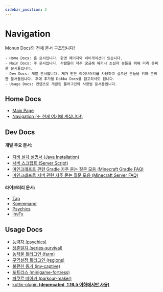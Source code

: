 ```yaml
---
sidebar_position: 2
---
```


# Navigation

Monun Docs의 전체 문서 구조입니다!

```
- Home Docs: 홈 문서입니다. 환영 페이지와 네비게이션이 있습니다.
- Main Docs: 주 문서입니다. 사람들이 자주 궁금해 하거나 초심자 분들을 위해 미리 준비한 문서들입니다.
- Dev Docs: 개발 문서입니다. 제가 만든 라이브러리를 사용하고 싶으신 분들을 위해 준비한 문서들입니다. 후에 추가될 Dokka Docs를 참고하셔도 됩니다.
- Usage Docs: 컨텐츠로 개발된 플러그인의 사용법 문서들입니다.
```

## Home Docs

- [Main Page](./Index)
- [Navigation (<- 현재 여기에 계십니다!)](./Navigation)

## Dev Docs

#### 개발 주요 문서:

- [자바 설치 설명서 (Java Installation)](<../Dev Docs/Java-Installation>)
- [서버 스크립트 (Server Script)](<../Dev Docs/Server-Script>)
- [마인크래프트 관련 Gradle 자주 묻는 질문 모음 (Minecraft Gradle FAQ)](<../Dev Docs/Minecraft-Gradle-FAQ>)
- [마인크래프트 서버 관련 자주 묻는 질문 모음 (Minecraft Server FAQ)](<../Dev Docs/Minecraft-Server-FAQ>)

#### 라이브러리 문서:

- [Tap](<../Dev Docs/tap/Index>)
- [Kommmand](<../Dev Docs/kommand/Index>)
- [Psychics](<../Dev Docs/psychics/Develop/Index>)
- [InvFx](<../Dev Docs/invfx/Index>)

## Usage Docs

- [능력자 (psychics)](<../Dev Docs/psychics/Plugin Usage/Index>)
- [생존일지 (series-survival)](<../Usage Docs/series-survival/Index>)
- [농작물 플러그인 (farm)](<../Usage Docs/farm/Index>)
- [구역설정 플러그인 (regions)](<../Usage Docs/regions/Index>)
- [불편한 동거 (inv-captive)](<../Usage Docs/inv-captive/Index>)
- [포트리스 (minigame-fortress)](<../Usage Docs/minigame-fortress/Index>)
- [파쿠르 메이커 (parkour-maker)](<../Usage Docs/parkour-maker/Index>)
- [kotlin-plugin **(deprecated, 1.16.5 이하에서만 사용)**](<../Usage Docs/kotlin-plugin/Index>)
